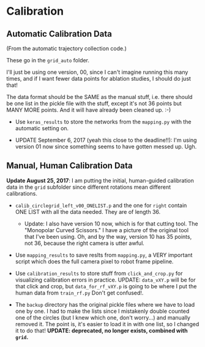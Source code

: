 # Calibration


## Automatic Calibration Data 

(From the automatic trajectory collection code.)

These go in the `grid_auto` folder.

I'll just be using one version, 00, since I can't imagine running this many times, and if I want fewer data points for ablation studies, I should do just that!

The data format should be the SAME as the manual stuff, i.e. there should be one list in the pickle file with the stuff, except it's not 36 points but MANY MORE points. And it will have already been cleaned up. :-)

- Use `keras_results` to store the networks from the `mapping.py` with the automatic setting on.

- UPDATE September 6, 2017 (yeah this close to the deadline!!): I'm using version 01 now since something seems to have gotten messed up. Ugh.


## Manual, Human Calibration Data 

**Update August 25, 2017**: I am putting the initial, human-guided calibration data in the `grid` subfolder since different rotations mean different calibrations.

- `calib_circlegrid_left_v00_ONELIST.p` and the one for `right` contain ONE LIST with all the data needed. They are of length 36.
    
    - Update: I also have version 10 now, which is for that cutting tool. The "Monopolar Curved Scissors." I have a picture of the original tool that I've been using. Oh, and by the way, version 10 has 35 points, not 36, because the right camera is utter awful.

- Use `mapping_results` to save reslts from `mapping.py`, a VERY important script which does the full camera pixel to robot frame pipeline.

- Use `calibration_results` to store stuff from `click_and_crop.py` for visualizing calibration errors in practice. UPDATE: `data_vXY.p` will be for that click and crop, but `data_for_rf_vXY.p` is going to be where I put the human data from `train_rf.py` Don't get confused!.

- The `backup` directory has the original pickle files where we have to load one by one. I had to make the lists since I mistakenly double counted one of the circles (but I knew which one, don't worry...) and manually removed it. The point is, it's easier to load it in with one list, so I changed it to do that! **UPDATE: deprecated, no longer exists, combined with `grid`.**
